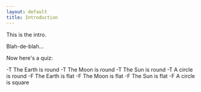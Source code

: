 ```yaml
---
layout: default
title: Introduction
---
```


This is the intro.

Blah-de-blah...

Now here's a quiz:

<div class="quiz" data-show="1,3" />
-T The Earth is round
-T The Moon is round
-T The Sun is round
-T A circle is round
-F The Earth is flat
-F The Moon is flat
-F The Sun is flat
-F A circle is square

